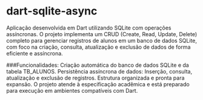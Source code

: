 # dart-sqlite-async
Aplicação desenvolvida em Dart utilizando SQLite com operações assíncronas. O projeto implementa um CRUD (Create, Read, Update, Delete) completo para gerenciar registros de alunos em um banco de dados SQLite, com foco na criação, consulta, atualização e exclusão de dados de forma eficiente e assíncrona.

###Funcionalidades:
Criação automática do banco de dados SQLite e da tabela TB_ALUNOS.
Persistência assíncrona de dados: Inserção, consulta, atualização e exclusão de registros.
Estrutura organizada e pronta para expansão.
O projeto atende à especificação acadêmica e está preparado para execução em ambientes compatíveis com Dart.
